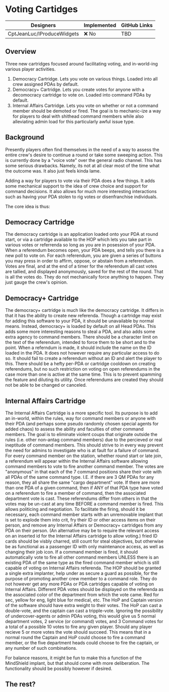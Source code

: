 # Voting Cartidges

| Designers | Implemented | GitHub Links |
|---|---|---|
| CptJeanLuc/IProduceWidgets | :x: No | TBD |

## Overview

Three new cartridges focused around facilitating voting, and in-world-ing various player activities.
1. Democracy Cartridge. Lets you vote on various things. Loaded into all crew assigned PDAs by default.
2. Democracy+ Cartridge. Lets you create votes for anyone with a decomocracy cartridge to vote on. Loaded into command PDAs by default.
3. Internal Affairs Cartridge. Lets you vote on whether or not a command member should be demoted or fired. The goal is to mechanic-ize a way for players to deal with shithead command members while also alleviating admin load for this particularly awful issue type.

## Background

Presently players often find themselves in the need of a way to assess the entire crew's desire to continue a round or take some sweeping action. This is currently done by a "voice vote" over the general radio channel. This has some serious drawbacks. Namely, its not at all clear most of the time what the outcome was. It also just feels kinda lame.

Adding a way for players to vote via their PDA does a few things. It adds some mechanical support to the idea of crew choice and support for command decisions. It also allows for much more interesting interactions such as having your PDA stolen to rig votes or disenfranchise individuals.

The core idea is thus:

## Democracy Cartridge
The democracy cartridge is an application loaded onto your PDA at round start, or via a cartridge available to the HOP which lets you take part in various votes or referrenda so long as you are in posession of your PDA.
When a referendum becomes open, your PDA beeps, and tells you there is a new poll to vote on.
For each referendum, you are given a series of buttons you may press in order to affirm, oppose, or abstain from a referendum. Votes are final, and at the end of a timer for the referendum all cast votes are tallied, and displayed anonymously, saved for the rest of the round.
That is all the votes do. They do not mechanically force anything to happen. They just gauge the crew's opinion.

## Democracy+ Cartridge
The democracy+ cartridge is much like the democracy cartridge. It differs in that it has the ability to create new referenda.
Though a cartridge may exist for adding this software to your PDA, it should be unavailable by normal means. Instead, democracy+ is loaded by default on all Head PDAs. This adds some more interesting reasons to steal a PDA, and also adds some extra agency to command members.
There should be a character limit on the text of the referendum, intended to force them to be short and to the point.
When a referndum is made, it should include the name on the ID loaded in the PDA. It does not however require any particular access to do so. It should fail to create a referendum without an ID and alert the player to this.
There should be a hefty per-PDA or cartridge cooldown on creating referendums, but no such restriction on voting on open referendums in the case more than one is active at the same time. This is to prevent spamming the feature and diluting its utility.
Once referendums are created they should not be able to be changed or canceled.

## Internal Affairs Cartridge
The Internal Affairs Cartridge is a more specific tool.
Its purpose is to add an in-world, within the rules, way for command members or anyone with their PDA (and perhaps some pseudo randomly chosen special agents for added chaos) to assess the ability and faculties of other command members.
The goal is to eliminate violent coups that originate outside the rules (i.e. other non-antag command members) due to the percieved or real ineptitude of command members. This should strive to in every way prevent the need for admins to investigate who is at fault for a failure of command.
For every command member on the station, whether round start or late join, a referendum will appear within the Internal Affairs software allowing command members to vote to fire another command member.
The votes are "anonymous" in that each of the 7 command positions share their vote with all PDAs of the same command type. I.E. if there are 3 QM PDAs for any reason, they all share the same "cargo department" vote.
If there are more than one PDA of a given command, then if ANY of that PDA type have voted on a referendum to fire a member of command, then the associated department vote is cast.
These referendums differ from others in that the votes may be un-cast at any time BEFORE a command member is fired. This allows politicing and negotiation.
To facilitate the firing, should it be necessary, each command member starts with an unremovable implant that is set to explode them into crit, fry their ID or other access items on their person, and remove any Internal Affairs or Democracy+ cartridges from any PDA on their person. (An alternative may be to require the relevant access on an inserted id for the Internal Affairs cartridge to allow voting.)
fried ID cards should be visbly charred, still count for steal objectives, but otherwise be as functional as a passenger ID with only maintenance access, as well as changing their job icon.
If a command member is fired, it should automatically vote to fire all other command members UNLESS there is an existing PDA of the same type as the fired command member which is still capable of voting on Internal Affairs referenda.
The HOP should be granted a single extra implanter, help under as secure a guard as possible, for the purpose of promoting another crew member to a command role. They do not however get any more PDAs or PDA cartridges capable of voting on Internal Affairs.
Different PDA votes should be displayed on the referenda as the associated color of the department from which the vote came. Red for sec, yellow for eng, light blue for medical, etc.
The HoP and Captain version of the software should have extra weight to their votes. The HoP can cast a double-vote, and the captain can cast a tripple-vote.
Ignoring the possibility of undercover-agents or admin PDAs voting, this would give us 5 normal department votes, 2 service (or command) votes, and 3 Command votes for a total of a possible 10 votes to fire any given player.
Should any player recieve 5 or more votes the vote should succeed. This means that in a normal round the Captain and HoP could choose to fire a command member, or the five department heads could choose to fire the captain, or any number of such combinations.

For balance reasons, it might be fun to make this a function of the MindShield implant, but that should come with more deliberation. The functionality should be possibly however if desired.

## The rest?


